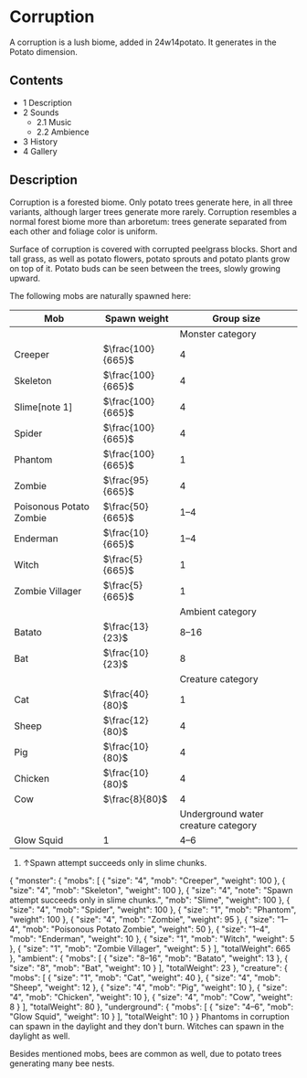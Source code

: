 # Corruption
A corruption is a lush biome, added in 24w14potato. It generates in the Potato dimension.

## Contents
- 1 Description
- 2 Sounds
	- 2.1 Music
	- 2.2 Ambience
- 3 History
- 4 Gallery

## Description
Corruption is a forested biome. Only potato trees generate here, in all three variants, although larger trees generate more rarely. Corruption resembles a normal forest biome more than arboretum: trees generate separated from each other and foliage color is uniform.

Surface of corruption is covered with corrupted peelgrass blocks. Short and tall grass, as well as potato flowers, potato sprouts and potato plants grow on top of it. Potato buds can be seen between the trees, slowly growing upward.

The following mobs are naturally spawned here:

| Mob                     | Spawn weight      | Group size                          |
|-------------------------|-------------------|-------------------------------------|
|                         |                   | Monster category                    |
| Creeper                 | $\frac{100}{665}$ | 4                                   |
| Skeleton                | $\frac{100}{665}$ | 4                                   |
| Slime[note 1]           | $\frac{100}{665}$ | 4                                   |
| Spider                  | $\frac{100}{665}$ | 4                                   |
| Phantom                 | $\frac{100}{665}$ | 1                                   |
| Zombie                  | $\frac{95}{665}$  | 4                                   |
| Poisonous Potato Zombie | $\frac{50}{665}$  | 1–4                                 |
| Enderman                | $\frac{10}{665}$  | 1–4                                 |
| Witch                   | $\frac{5}{665}$   | 1                                   |
| Zombie Villager         | $\frac{5}{665}$   | 1                                   |
|                         |                   | Ambient category                    |
| Batato                  | $\frac{13}{23}$   | 8–16                                |
| Bat                     | $\frac{10}{23}$   | 8                                   |
|                         |                   | Creature category                   |
| Cat                     | $\frac{40}{80}$   | 1                                   |
| Sheep                   | $\frac{12}{80}$   | 4                                   |
| Pig                     | $\frac{10}{80}$   | 4                                   |
| Chicken                 | $\frac{10}{80}$   | 4                                   |
| Cow                     | $\frac{8}{80}$    | 4                                   |
|                         |                   | Underground water creature category |
| Glow Squid              | 1                 | 4–6                                 |

1. ↑Spawn attempt succeeds only in slime chunks.

{ "monster": { "mobs": [ { "size": "4", "mob": "Creeper", "weight": 100 }, { "size": "4", "mob": "Skeleton", "weight": 100 }, { "size": "4", "note": "Spawn attempt succeeds only in slime chunks.", "mob": "Slime", "weight": 100 }, { "size": "4", "mob": "Spider", "weight": 100 }, { "size": "1", "mob": "Phantom", "weight": 100 }, { "size": "4", "mob": "Zombie", "weight": 95 }, { "size": "1&ndash;4", "mob": "Poisonous Potato Zombie", "weight": 50 }, { "size": "1&ndash;4", "mob": "Enderman", "weight": 10 }, { "size": "1", "mob": "Witch", "weight": 5 }, { "size": "1", "mob": "Zombie Villager", "weight": 5 } ], "totalWeight": 665 }, "ambient": { "mobs": [ { "size": "8&ndash;16", "mob": "Batato", "weight": 13 }, { "size": "8", "mob": "Bat", "weight": 10 } ], "totalWeight": 23 }, "creature": { "mobs": [ { "size": "1", "mob": "Cat", "weight": 40 }, { "size": "4", "mob": "Sheep", "weight": 12 }, { "size": "4", "mob": "Pig", "weight": 10 }, { "size": "4", "mob": "Chicken", "weight": 10 }, { "size": "4", "mob": "Cow", "weight": 8 } ], "totalWeight": 80 }, "underground": { "mobs": [ { "size": "4&ndash;6", "mob": "Glow Squid", "weight": 10 } ], "totalWeight": 10 } }
Phantoms in corruption can spawn in the daylight and they don't burn. Witches can spawn in the daylight as well.

Besides mentioned mobs, bees are common as well, due to potato trees generating many bee nests.


